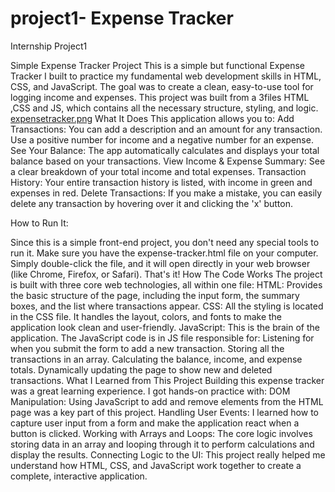 # project1- Expense Tracker
Internship Project1


Simple Expense Tracker Project
This is a simple but functional Expense Tracker I built to practice my fundamental web development skills in HTML, CSS, and JavaScript. The goal was to create a clean, easy-to-use tool for logging income and expenses.
This project was built from a 3files HTML ,CSS and JS, which contains all the necessary structure, styling, and logic.
[expensetracker.png](expensetracker.png)
What It Does
This application allows you to:
Add Transactions: You can add a description and an amount for any transaction. Use a positive number for income and a negative number for an expense.
See Your Balance: The app automatically calculates and displays your total balance based on your transactions.
View Income & Expense Summary: See a clear breakdown of your total income and total expenses.
Transaction History: Your entire transaction history is listed, with income in green and expenses in red.
Delete Transactions: If you make a mistake, you can easily delete any transaction by hovering over it and clicking the 'x' button.

How to Run It:

Since this is a simple front-end project, you don't need any special tools to run it.
Make sure you have the expense-tracker.html file on your computer.
Simply double-click the file, and it will open directly in your web browser (like Chrome, Firefox, or Safari). That's it!
How The Code Works
The project is built with three core web technologies, all within one file:
HTML: Provides the basic structure of the page, including the input form, the summary boxes, and the list where transactions appear.
CSS: All the styling is located  in the CSS file. It handles the layout, colors, and fonts to make the application look clean and user-friendly.
JavaScript: This is the brain of the application. The JavaScript code  is in JS file responsible for:
Listening for when you submit the form to add a new transaction.
Storing all the transactions in an array.
Calculating the balance, income, and expense totals.
Dynamically updating the page to show new and deleted transactions.
What I Learned from This Project
Building this expense tracker was a great learning experience. I got hands-on practice with:
DOM Manipulation: Using JavaScript to add and remove elements from the HTML page was a key part of this project.
Handling User Events: I learned how to capture user input from a form and make the application react when a button is clicked.
Working with Arrays and Loops: The core logic involves storing data in an array and looping through it to perform calculations and display the results.
Connecting Logic to the UI: This project really helped me understand how HTML, CSS, and JavaScript work together to create a complete, interactive application.